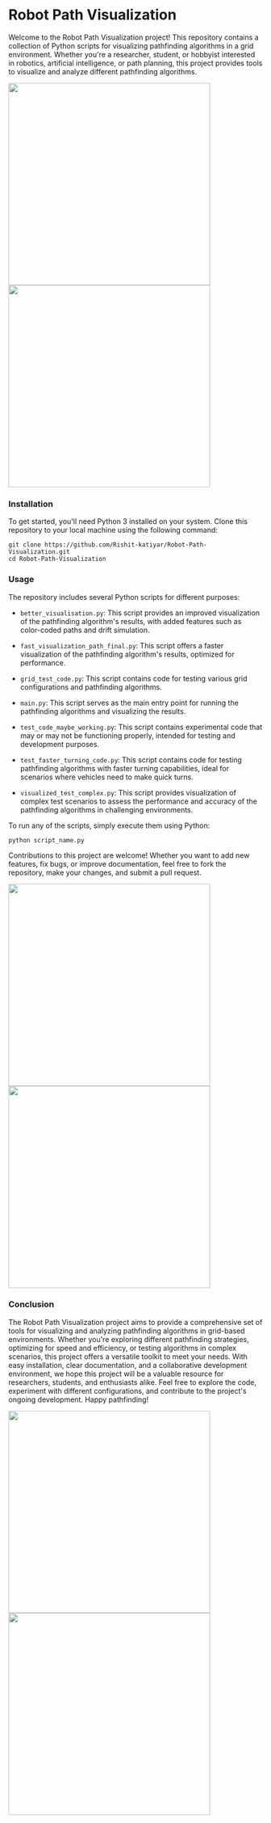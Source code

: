 # Robot Path Visualization

Welcome to the Robot Path Visualization project! This repository contains a collection of Python scripts for visualizing pathfinding algorithms in a grid environment. Whether you're a researcher, student, or hobbyist interested in robotics, artificial intelligence, or path planning, this project provides tools to visualize and analyze different pathfinding algorithms.

<img src="https://github.com/Rishit-katiyar/Robot-Path-Visualization/assets/167756997/9d9de741-18be-4fdf-a100-fbcc47e90b32" width="400">
<img src="https://github.com/Rishit-katiyar/Robot-Path-Visualization/assets/167756997/72a255e9-212b-407a-817a-3c6c92a2cf5d" width="400">

### Installation

To get started, you'll need Python 3 installed on your system. Clone this repository to your local machine using the following command:

```
git clone https://github.com/Rishit-katiyar/Robot-Path-Visualization.git
cd Robot-Path-Visualization
```
### Usage

The repository includes several Python scripts for different purposes:

- `better_visualisation.py`: This script provides an improved visualization of the pathfinding algorithm's results, with added features such as color-coded paths and drift simulation.

- `fast_visualization_path_final.py`: This script offers a faster visualization of the pathfinding algorithm's results, optimized for performance.

- `grid_test_code.py`: This script contains code for testing various grid configurations and pathfinding algorithms.

- `main.py`: This script serves as the main entry point for running the pathfinding algorithms and visualizing the results.

- `test_code_maybe_working.py`: This script contains experimental code that may or may not be functioning properly, intended for testing and development purposes.

- `test_faster_turning_code.py`: This script contains code for testing pathfinding algorithms with faster turning capabilities, ideal for scenarios where vehicles need to make quick turns.

- `visualized_test_complex.py`: This script provides visualization of complex test scenarios to assess the performance and accuracy of the pathfinding algorithms in challenging environments.

To run any of the scripts, simply execute them using Python:

```
python script_name.py
```

Contributions to this project are welcome! Whether you want to add new features, fix bugs, or improve documentation, feel free to fork the repository, make your changes, and submit a pull request.

<img src="https://github.com/Rishit-katiyar/Robot-Path-Visualization/assets/167756997/e501a67e-35fa-4c87-b28f-38d89c50ce0c" width="400">
<img src="https://github.com/Rishit-katiyar/Robot-Path-Visualization/assets/167756997/1f98914e-c948-4c2a-bcba-dc52372bfdf2" width="400">

### Conclusion

The Robot Path Visualization project aims to provide a comprehensive set of tools for visualizing and analyzing pathfinding algorithms in grid-based environments. Whether you're exploring different pathfinding strategies, optimizing for speed and efficiency, or testing algorithms in complex scenarios, this project offers a versatile toolkit to meet your needs. With easy installation, clear documentation, and a collaborative development environment, we hope this project will be a valuable resource for researchers, students, and enthusiasts alike. Feel free to explore the code, experiment with different configurations, and contribute to the project's ongoing development. Happy pathfinding!


<img src="https://github.com/Rishit-katiyar/Robot-Path-Visualization/assets/167756997/c550e551-8d66-4bc4-afb1-ae623d3c8b2e" width="400">
<img src="https://github.com/Rishit-katiyar/Robot-Path-Visualization/assets/167756997/e3bda7f1-4a3d-4b0f-be36-090b31a98506" width="400">


